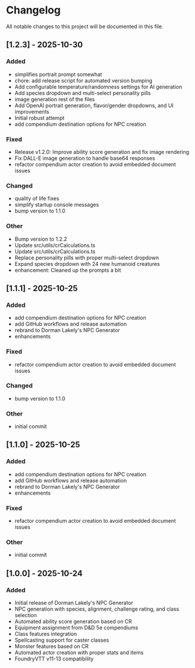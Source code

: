 # Changelog

All notable changes to this project will be documented in this file.

## [1.2.3] - 2025-10-30

### Added
- simplifies portrait prompt somewhat
- chore: add release script for automated version bumping
- Add configurable temperature/randomness settings for AI generation
- Add species dropdown and multi-select personality pills
- image generation rest of the files
- Add OpenAI portrait generation, flavor/gender dropdowns, and UI improvements
- Initial robust attempt
- add compendium destination options for NPC creation

### Fixed
- Release v1.2.0: Improve ability score generation and fix image rendering
- Fix DALL-E image generation to handle base64 responses
- refactor compendium actor creation to avoid embedded document issues

### Changed
- quality of life fixes
- simplify startup console messages
- bump version to 1.1.0

### Other
- Bump version to 1.2.2
- Update src/utils/crCalculations.ts
- Update src/utils/crCalculations.ts
- Replace personality pills with proper multi-select dropdown
- Expand species dropdown with 24 new humanoid creatures
- enhancement: Cleaned up the prompts a bit


## [1.1.1] - 2025-10-25

### Added

- add compendium destination options for NPC creation
- add GitHub workflows and release automation
- rebrand to Dorman Lakely's NPC Generator
- enhancements

### Fixed

- refactor compendium actor creation to avoid embedded document issues

### Changed

- bump version to 1.1.0

### Other

- initial commit

## [1.1.0] - 2025-10-25

### Added

- add compendium destination options for NPC creation
- add GitHub workflows and release automation
- rebrand to Dorman Lakely's NPC Generator
- enhancements

### Fixed

- refactor compendium actor creation to avoid embedded document issues

### Other

- initial commit

## [1.0.0] - 2025-10-24

### Added

- Initial release of Dorman Lakely's NPC Generator
- NPC generation with species, alignment, challenge rating, and class selection
- Automated ability score generation based on CR
- Equipment assignment from D&D 5e compendiums
- Class features integration
- Spellcasting support for caster classes
- Monster features based on CR
- Automated actor creation with proper stats and items
- FoundryVTT v11-13 compatibility

